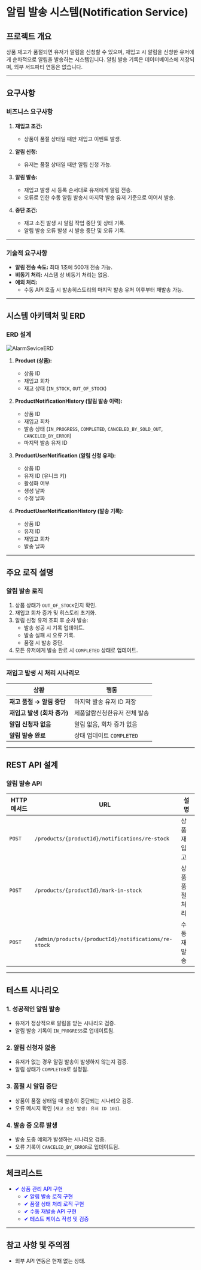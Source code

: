 # 알림 발송 시스템(Notification Service)

## 프로젝트 개요

상품 재고가 품절되면 유저가 알림을 신청할 수 있으며, 재입고 시 알림을 신청한 유저에게 순차적으로 알림을 발송하는 시스템입니다. 알림 발송 기록은 데이터베이스에 저장되며, 외부 서드파티 연동은 없습니다.

---

## 요구사항

### 비즈니스 요구사항

1. **재입고 조건:**

   - 상품이 품절 상태일 때만 재입고 이벤트 발생.

2. **알림 신청:**

   - 유저는 품절 상태일 때만 알림 신청 가능.

3. **알림 발송:**

   - 재입고 발생 시 등록 순서대로 유저에게 알림 전송.
   - 오류로 인한 수동 알림 발송시 마지막 발송 유저 기준으로 이어서 발송.

4. **중단 조건:**

   - 재고 소진 발생 시 알림 작업 중단 및 상태 기록.
   - 알림 발송 오류 발생 시 발송 중단 및 오류 기록.

---

### 기술적 요구사항

- **알림 전송 속도:** 최대 1초에 500개 전송 가능.
- **비동기 처리:** 시스템 상 비동기 처리는 없음.
- **예외 처리:**
  - 수동 API 호출 시 발송히스토리의 마지막 발송 유저 이후부터 재발송 가능.

---

## 시스템 아키텍처 및 ERD
### ERD 설계
![AlarmSeviceERD](https://github.com/user-attachments/assets/3a3a1d23-ca9c-4d00-8147-cc13eb289675)

1. **Product (상품):**

   - 상품 ID
   - 재입고 회차
   - 재고 상태 (`IN_STOCK`, `OUT_OF_STOCK`)

2. **ProductNotificationHistory (알림 발송 이력):**

   - 상품 ID
   - 재입고 회차
   - 발송 상태 (`IN_PROGRESS`, `COMPLETED`, `CANCELED_BY_SOLD_OUT`, `CANCELED_BY_ERROR`)
   - 마지막 발송 유저 ID

3. **ProductUserNotification (알림 신청 유저):**

   - 상품 ID
   - 유저 ID (유니크 키)
   - 활성화 여부
   - 생성 날짜
   - 수정 날짜

4. **ProductUserNotificationHistory (발송 기록):**

   - 상품 ID
   - 유저 ID
   - 재입고 회차
   - 발송 날짜

---

## 주요 로직 설명

### 알림 발송 로직

1. 상품 상태가 `OUT_OF_STOCK`인지 확인.
2. 재입고 회차 증가 및 히스토리 초기화.
3. 알림 신청 유저 조회 후 순차 발송:
   - 발송 성공 시 기록 업데이트.
   - 발송 실패 시 오류 기록.
   - 품절 시 발송 중단.
4. 모든 유저에게 발송 완료 시 `COMPLETED` 상태로 업데이트.

---

### 재입고 발생 시 처리 시나리오

| **상황**             | **행동**              |
| ------------------ | ------------------- |
| **재고 품절 → 알림 중단**  | 마지막 발송 유저 ID 저장     |
| **재입고 발생 (회차 증가)** | 제품알람신청한유저 전체 발송  |
| **알림 신청자 없음**      | 알림 없음, 회차 증가 없음     |
| **알림 발송 완료**       | 상태 업데이트 `COMPLETED` |

---

## REST API 설계

### 알림 발송 API

| **HTTP 메서드** | **URL**                 | **설명**   |
| ------------ | ----------------------- | -------- |
| `POST`       | `/products/{productId}/notifications/re-stock` | 상품 재입고   |
| `POST`       | `/products/{productId}/mark-in-stock` | 상품 품절 처리 |
| `POST`       | `/admin/products/{productId}/notifications/re-stock` | 수동 재발송   |

---

## 테스트 시나리오

### 1. 성공적인 알림 발송

- 유저가 정상적으로 알림을 받는 시나리오 검증.
- 알림 발송 기록이 `IN_PROGRESS`로 업데이트됨.

### 2. 알림 신청자 없음

- 유저가 없는 경우 알림 발송이 발생하지 않는지 검증.
- 알림 상태가 `COMPLETED`로 설정됨.

### 3. 품절 시 알림 중단

- 상품이 품절 상태일 때 발송이 중단되는 시나리오 검증.
- 오류 메시지 확인 (`재고 소진 발생: 유저 ID 101`).

### 4. 발송 중 오류 발생

- 발송 도중 예외가 발생하는 시나리오 검증.
- 오류 기록이 `CANCELED_BY_ERROR`로 업데이트됨.

---

## 체크리스트
- <span style="color:blue;">✔ 상품 관리 API 구현</span>  
  - <span style="color:blue;">✔ 알림 발송 로직 구현</span>  
  - <span style="color:blue;">✔ 품절 상태 처리 로직 구현</span>  
  - <span style="color:blue;">✔ 수동 재발송 API 구현</span>  
  - <span style="color:blue;">✔ 테스트 케이스 작성 및 검증</span>


---

## 참고 사항 및 주의점
- 외부 API 연동은 현재 없는 상태.


